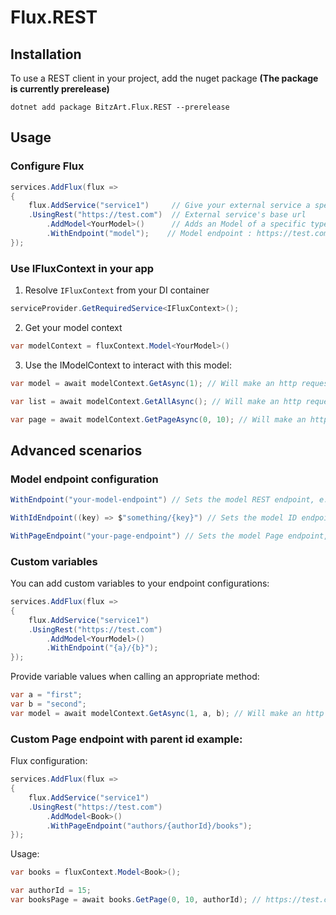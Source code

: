 # Flux.REST

## Installation

To use a REST client in your project, add the nuget package **(The package is currently prerelease)**
```
dotnet add package BitzArt.Flux.REST --prerelease
```

## Usage

### Configure Flux

```csharp
services.AddFlux(flux =>
{
    flux.AddService("service1")     // Give your external service a specific name
    .UsingRest("https://test.com")  // External service's base url
        .AddModel<YourModel>()      // Adds an Model of a specific type
        .WithEndpoint("model");    // Model endpoint : https://test.com/model
});
```
### Use IFluxContext in your app

1. Resolve `IFluxContext` from your DI container
```csharp
serviceProvider.GetRequiredService<IFluxContext>();
```
2. Get your model context
```csharp
var modelContext = fluxContext.Model<YourModel>()
```
3. Use the IModelContext to interact with this model:
```csharp
var model = await modelContext.GetAsync(1); // Will make an http request to https://test.com/model/1

var list = await modelContext.GetAllAsync(); // Will make an http request to https://test.com/model

var page = await modelContext.GetPageAsync(0, 10); // Will make an http request to https://test.com/model?offset=0&limit=10
```

## Advanced scenarios

### Model endpoint configuration

```csharp
WithEndpoint("your-model-endpoint") // Sets the model REST endpoint, e.g. https://test.com/your-model-endpoint
```
```csharp
WithIdEndpoint((key) => $"something/{key}") // Sets the model ID endpoint, e.g. https://test.com/something/1
```
```csharp
WithPageEndpoint("your-page-endpoint") // Sets the model Page endpoint, e.g. https://test.com/your-page-endpoint
```

### Custom variables

You can add custom variables to your endpoint configurations:

```csharp
services.AddFlux(flux =>
{
    flux.AddService("service1")
    .UsingRest("https://test.com")
        .AddModel<YourModel>()
        .WithEndpoint("{a}/{b}");
});
```

Provide variable values when calling an appropriate method:

```csharp
var a = "first";
var b = "second";
var model = await modelContext.GetAsync(1, a, b); // Will make an http request to https://test.com/first/second/1
```

### Custom Page endpoint with parent id example:

Flux configuration:
```csharp
services.AddFlux(flux =>
{
    flux.AddService("service1")
    .UsingRest("https://test.com")
        .AddModel<Book>()
        .WithPageEndpoint("authors/{authorId}/books");
});
```

Usage:
```csharp
var books = fluxContext.Model<Book>();

var authorId = 15;
var booksPage = await books.GetPage(0, 10, authorId); // https://test.com/authors/15/books?offset=0&limit=10
```
